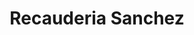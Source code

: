 ---
title: "Recauderia Sanchez"
url: /toluca-estado-de-mexico/recauderia-sanchez/
shop: Gemüse & Obst
---